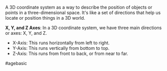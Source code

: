 A 3D coordinate system as a way to describe the position of objects or points in a three-dimensional space. It's like a set of directions that help us locate or position things in a 3D world.

**X, Y, and Z Axes**: In a 3D coordinate system, we have three main directions or axes: X, Y, and Z.

- X-Axis: This runs horizontally from left to right.
- Y-Axis: This runs vertically from bottom to top.
- Z-Axis: This runs from front to back, or from near to far.

#agebasic 